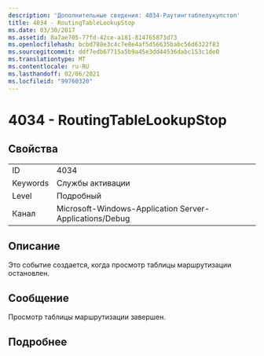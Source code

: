 ```yaml
---
description: 'Дополнительные сведения: 4034-Раутингтаблелукупстоп'
title: 4034 - RoutingTableLookupStop
ms.date: 03/30/2017
ms.assetid: 8a7ae705-77fd-42ce-a181-814765873d73
ms.openlocfilehash: bcbd788e3c4c7e8e4af5d56635babc56d6322f83
ms.sourcegitcommit: ddf7edb67715a5b9a45e3dd44536dabc153c1de0
ms.translationtype: MT
ms.contentlocale: ru-RU
ms.lasthandoff: 02/06/2021
ms.locfileid: "99760320"
---
```

# <a name="4034---routingtablelookupstop"></a>4034 - RoutingTableLookupStop

## <a name="properties"></a>Свойства  
  
|||  
|-|-|  
|ID|4034|  
|Keywords|Службы активации|  
|Level|Подробный|  
|Канал|Microsoft-Windows-Application Server-Applications/Debug|  
  
## <a name="description"></a>Описание  

 Это событие создается, когда просмотр таблицы маршрутизации остановлен.  
  
## <a name="message"></a>Сообщение  

 Просмотр таблицы маршрутизации завершен.  
  
## <a name="details"></a>Подробнее
